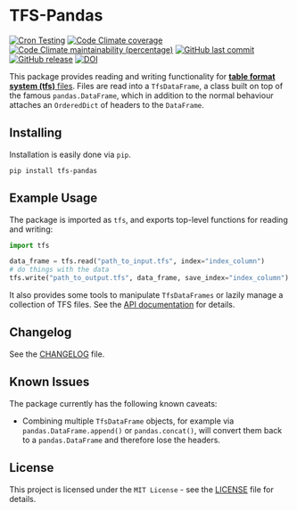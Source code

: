 # TFS-Pandas

[![Cron Testing](https://github.com/pylhc/tfs/workflows/Cron%20Testing/badge.svg)](https://github.com/pylhc/tfs/actions?query=workflow%3A%22Cron+Testing%22)
[![Code Climate coverage](https://img.shields.io/codeclimate/coverage/pylhc/tfs.svg?style=popout)](https://codeclimate.com/github/pylhc/tfs)
[![Code Climate maintainability (percentage)](https://img.shields.io/codeclimate/maintainability-percentage/pylhc/tfs.svg?style=popout)](https://codeclimate.com/github/pylhc/tfs)
[![GitHub last commit](https://img.shields.io/github/last-commit/pylhc/tfs.svg?style=popout)](https://github.com/pylhc/tfs/)
[![GitHub release](https://img.shields.io/github/release/pylhc/tfs.svg?style=popout)](https://github.com/pylhc/tfs/)
[![DOI](https://zenodo.org/badge/DOI/10.5281/zenodo.5070986.svg)](https://doi.org/10.5281/zenodo.5070986)

This package provides reading and writing functionality for [**table format system (tfs)** files](http://mad.web.cern.ch/mad/madx.old/Introduction/tfs.html). 
Files are read into a `TfsDataFrame`, a class built on top of the famous `pandas.DataFrame`, which in addition to the normal behaviour attaches an `OrderedDict` of headers to the `DataFrame`.

## Installing

Installation is easily done via `pip`.

```
pip install tfs-pandas
```

## Example Usage

 The package is imported as `tfs`, and exports top-level functions for reading and writing:
```python
import tfs

data_frame = tfs.read("path_to_input.tfs", index="index_column")
# do things with the data
tfs.write("path_to_output.tfs", data_frame, save_index="index_column")
```

It also provides some tools to manipulate `TfsDataFrames` or lazily manage a collection of TFS files.
See the [API documentation](https://pylhc.github.io/tfs/) for details.

## Changelog

See the [CHANGELOG](CHANGELOG.md) file.

## Known Issues

The package currently has the following known caveats:
- Combining multiple `TfsDataFrame` objects, for example via `pandas.DataFrame.append()` or `pandas.concat()`, will convert them back to a `pandas.DataFrame` and therefore lose the headers.

## License

This project is licensed under the `MIT License` - see the [LICENSE](LICENSE) file for details.